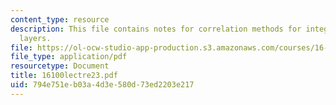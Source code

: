 ```yaml
---
content_type: resource
description: This file contains notes for correlation methods for integral boundary
  layers.
file: https://ol-ocw-studio-app-production.s3.amazonaws.com/courses/16-100-aerodynamics-fall-2005/794e751eb03a4d3e580d73ed2203e217_16100lectre23.pdf
file_type: application/pdf
resourcetype: Document
title: 16100lectre23.pdf
uid: 794e751e-b03a-4d3e-580d-73ed2203e217
---
```

